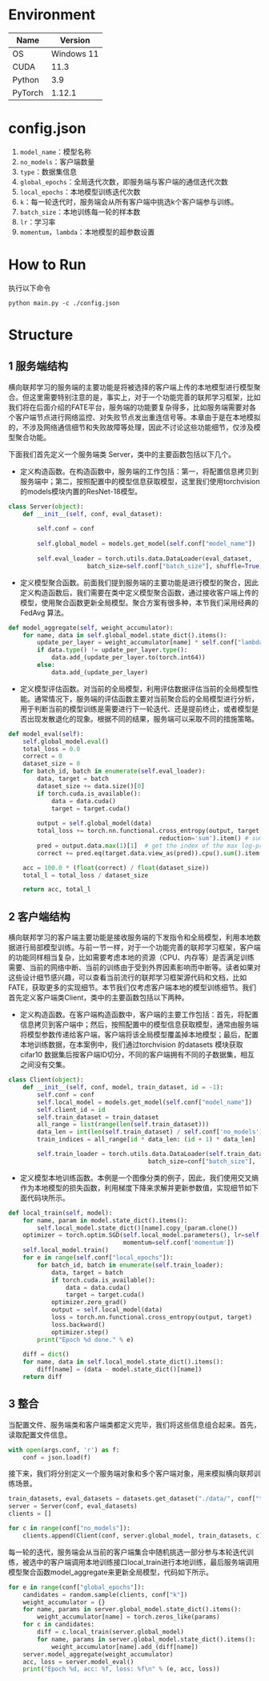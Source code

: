 # Environment

| Name | Version    |
|------|------------|
| OS | Windows 11 |
| CUDA | 11.3       |
| Python | 3.9        |
| PyTorch | 1.12.1     |



# config.json

1. `model_name`：模型名称 
2. `no_models`：客户端数量 
3. `type`：数据集信息 
4. `global_epochs`：全局迭代次数，即服务端与客户端的通信迭代次数 
5. `local_epochs`：本地模型训练迭代次数
6. `k`：每一轮迭代时，服务端会从所有客户端中挑选k个客户端参与训练。
7. `batch_size`：本地训练每一轮的样本数 
8. `lr`：学习率
9. `momentum`，`lambda`：本地模型的超参数设置

# How to Run

执行以下命令

```shell
python main.py -c ./config.json
```

# Structure

## 1 服务端结构

横向联邦学习的服务端的主要功能是将被选择的客户端上传的本地模型进行模型聚合。但这里需要特别注意的是，事实上，对于一个功能完善的联邦学习框架，比如我们将在后面介绍的FATE平台，服务端的功能要复杂得多，比如服务端需要对各个客户端节点进行网络监控、对失败节点发出重连信号等。本章由于是在本地模拟的，不涉及网络通信细节和失败故障等处理，因此不讨论这些功能细节，仅涉及模型聚合功能。

下面我们首先定义一个服务端类 Server，类中的主要函数包括以下几个。

- 定义构造函数。在构造函数中，服务端的工作包括：第一，将配置信息拷贝到服务端中；第二，按照配置中的模型信息获取模型，这里我们使用torchvision 的models模块内置的ResNet-18模型。

```python
class Server(object):
	def __init__(self, conf, eval_dataset):
	
		self.conf = conf 
		
		self.global_model = models.get_model(self.conf["model_name"]) 
		
		self.eval_loader = torch.utils.data.DataLoader(eval_dataset,     
                      batch_size=self.conf["batch_size"], shuffle=True)
```

- 定义模型聚合函数。前面我们提到服务端的主要功能是进行模型的聚合，因此定义构造函数后，我们需要在类中定义模型聚合函数，通过接收客户端上传的模型，使用聚合函数更新全局模型。聚合方案有很多种，本节我们采用经典的FedAvg 算法。

```python
def model_aggregate(self, weight_accumulator):
	for name, data in self.global_model.state_dict().items():
		update_per_layer = weight_accumulator[name] * self.conf["lambda"]
		if data.type() != update_per_layer.type():
			data.add_(update_per_layer.to(torch.int64))
		else:
			data.add_(update_per_layer)
```

- 定义模型评估函数。对当前的全局模型，利用评估数据评估当前的全局模型性能。通常情况下，服务端的评估函数主要对当前聚合后的全局模型进行分析，用于判断当前的模型训练是需要进行下一轮迭代、还是提前终止，或者模型是否出现发散退化的现象。根据不同的结果，服务端可以采取不同的措施策略。

```python
def model_eval(self):
	self.global_model.eval()
	total_loss = 0.0
	correct = 0
	dataset_size = 0
	for batch_id, batch in enumerate(self.eval_loader):
		data, target = batch 
		dataset_size += data.size()[0]
		if torch.cuda.is_available():
			data = data.cuda()
			target = target.cuda()
		
		output = self.global_model(data)
		total_loss += torch.nn.functional.cross_entropy(output, target,
										  reduction='sum').item() # sum up batch loss
		pred = output.data.max(1)[1]  # get the index of the max log-probability
		correct += pred.eq(target.data.view_as(pred)).cpu().sum().item()

	acc = 100.0 * (float(correct) / float(dataset_size))
	total_l = total_loss / dataset_size

	return acc, total_l
```


## 2 客户端结构

横向联邦学习的客户端主要功能是接收服务端的下发指令和全局模型，利用本地数据进行局部模型训练。与前一节一样，对于一个功能完善的联邦学习框架，客户端的功能同样相当复杂，比如需要考虑本地的资源（CPU、内存等）是否满足训练需要、当前的网络中断、当前的训练由于受到外界因素影响而中断等。读者如果对这些设计细节感兴趣，可以查看当前流行的联邦学习框架源代码和文档，比如FATE，获取更多的实现细节。本节我们仅考虑客户端本地的模型训练细节。我们首先定义客户端类Client，类中的主要函数包括以下两种。

- 定义构造函数。在客户端构造函数中，客户端的主要工作包括：首先，将配置信息拷贝到客户端中；然后，按照配置中的模型信息获取模型，通常由服务端将模型参数传递给客户端，客户端将该全局模型覆盖掉本地模型；最后，配置本地训练数据，在本案例中，我们通过torchvision 的datasets 模块获取cifar10 数据集后按客户端ID切分，不同的客户端拥有不同的子数据集，相互之间没有交集。

```python
class Client(object):
	def __init__(self, conf, model, train_dataset, id = -1):
		self.conf = conf
		self.local_model = models.get_model(self.conf["model_name"]) 
		self.client_id = id
		self.train_dataset = train_dataset
		all_range = list(range(len(self.train_dataset)))
		data_len = int(len(self.train_dataset) / self.conf['no_models'])
		train_indices = all_range[id * data_len: (id + 1) * data_len]

		self.train_loader = torch.utils.data.DataLoader(self.train_dataset, 
                                       batch_size=conf["batch_size"], 							 sampler=torch.utils.data.sampler.SubsetRandomSampler(train_indices))
```

- 定义模型本地训练函数。本例是一个图像分类的例子，因此，我们使用交叉熵作为本地模型的损失函数，利用梯度下降来求解并更新参数值，实现细节如下面代码块所示。
```python
def local_train(self, model):
	for name, param in model.state_dict().items():
		self.local_model.state_dict()[name].copy_(param.clone())
	optimizer = torch.optim.SGD(self.local_model.parameters(), lr=self.conf['lr'],
								momentum=self.conf['momentum'])
	self.local_model.train()
	for e in range(self.conf["local_epochs"]):
		for batch_id, batch in enumerate(self.train_loader):
			data, target = batch
			if torch.cuda.is_available():
				data = data.cuda()
				target = target.cuda()
			optimizer.zero_grad()
			output = self.local_model(data)
			loss = torch.nn.functional.cross_entropy(output, target)
			loss.backward()
			optimizer.step()
		print("Epoch %d done." % e)	
        
	diff = dict()
	for name, data in self.local_model.state_dict().items():
		diff[name] = (data - model.state_dict()[name])
	return diff
```



## 3 整合

当配置文件、服务端类和客户端类都定义完毕，我们将这些信息组合起来。首先，读取配置文件信息。
```python
with open(args.conf, 'r') as f:
	conf = json.load(f)	
```
接下来，我们将分别定义一个服务端对象和多个客户端对象，用来模拟横向联邦训练场景。
```python
train_datasets, eval_datasets = datasets.get_dataset("./data/", conf["type"])
server = Server(conf, eval_datasets)
clients = []

for c in range(conf["no_models"]):
	clients.append(Client(conf, server.global_model, train_datasets, c))
```

每一轮的迭代，服务端会从当前的客户端集合中随机挑选一部分参与本轮迭代训练，被选中的客户端调用本地训练接口local_train进行本地训练，最后服务端调用模型聚合函数model_aggregate来更新全局模型，代码如下所示。

```python
for e in range(conf["global_epochs"]):
	candidates = random.sample(clients, conf["k"])
	weight_accumulator = {}
	for name, params in server.global_model.state_dict().items():
		weight_accumulator[name] = torch.zeros_like(params)
	for c in candidates:
		diff = c.local_train(server.global_model)
		for name, params in server.global_model.state_dict().items():
			weight_accumulator[name].add_(diff[name])
	server.model_aggregate(weight_accumulator)
	acc, loss = server.model_eval()
	print("Epoch %d, acc: %f, loss: %f\n" % (e, acc, loss))
```
